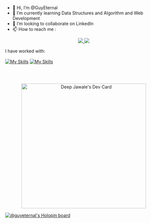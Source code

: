 
- 👋 Hi, I’m @GuyEternal
- 🌱 I’m currently learning Data Structures and Algorithm and Web Development
- 💞️ I’m looking to collaborate on LinkedIn
- 📫 How to reach me :<br>
<p style="text-align: center;">
  <a href="https://www.linkedin.com/in/deepjawale/">
<img src="https://skillicons.dev/icons?i=linkedin" />
  </a>
  <a href="GuyEternal#2129">
<img src="https://skillicons.dev/icons?i=discord" />
  </a>
</p>
<!---
GuyEternal/GuyEternal is a ✨ special ✨ repository because its `README.md` (this file) appears on your GitHub profile.
You can click the Preview link to take a look at your changes.
--->

I have worked with: 
<br> <br>
[![My Skills](https://skillicons.dev/icons?i=c,cpp,py,html,css,js,sass,linux,mysql)](https://skillicons.dev)
[![My Skills](https://skillicons.dev/icons?i=react)](https://skillicons.dev)
<br>

</p>
<br><br>
<p align="center">
<a href="https://app.daily.dev/GuyEternal"><img src="https://api.daily.dev/devcards/50fcbdedfedb4e0d828101321d7e744e.png?r=2hk" width="400" alt="Deep Jawale's Dev Card"/></a>
</p>
<p align="center">

[![@guyeternal's Holopin board](https://holopin.io/api/user/board?user=guyeternal)](https://holopin.io/@guyeternal)
</p>
<!-- ![image](https://user-images.githubusercontent.com/99432276/202898731-9946bb52-3df7-449d-975e-2e5ca0bdc3f0.png) -->
